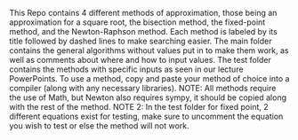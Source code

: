 This Repo contains 4 different methods of approximation, those being an approximation for a square root, the bisection method, the fixed-point method, and the Newton-Raphson method.
Each method is labeled by its title followed by dashed lines to make searching easier.
The main folder contains the general algorithms without values put in to make them work, as well as comments about where and how to input values.
The test folder contains the methods with specific inputs as seen in our lecture PowerPoints.
To use a method, copy and paste your method of choice into a compiler (along with any necessary libraries).
NOTE: All methods require the use of Math, but Newton also requires sympy, it should be copied along with the rest of the method.
NOTE 2: In the test folder for fixed point, 2 different equations exist for testing, make sure to uncomment the equation you wish to test or else the method will not work.
